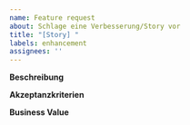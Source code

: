 ```yaml
---
name: Feature request
about: Schlage eine Verbesserung/Story vor
title: "[Story] "
labels: enhancement
assignees: ''
---
```


**Beschreibung**

**Akzeptanzkriterien**

**Business Value**
